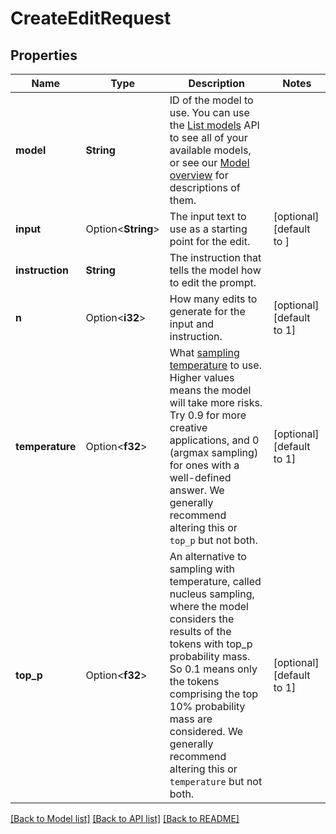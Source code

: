 # CreateEditRequest

## Properties

Name | Type | Description | Notes
------------ | ------------- | ------------- | -------------
**model** | **String** | ID of the model to use. You can use the [List models](/docs/api-reference/models/list) API to see all of your available models, or see our [Model overview](/docs/models/overview) for descriptions of them. | 
**input** | Option<**String**> | The input text to use as a starting point for the edit. | [optional][default to ]
**instruction** | **String** | The instruction that tells the model how to edit the prompt. | 
**n** | Option<**i32**> | How many edits to generate for the input and instruction. | [optional][default to 1]
**temperature** | Option<**f32**> | What [sampling temperature](https://towardsdatascience.com/how-to-sample-from-language-models-682bceb97277) to use. Higher values means the model will take more risks. Try 0.9 for more creative applications, and 0 (argmax sampling) for ones with a well-defined answer.  We generally recommend altering this or `top_p` but not both.  | [optional][default to 1]
**top_p** | Option<**f32**> | An alternative to sampling with temperature, called nucleus sampling, where the model considers the results of the tokens with top_p probability mass. So 0.1 means only the tokens comprising the top 10% probability mass are considered.  We generally recommend altering this or `temperature` but not both.  | [optional][default to 1]

[[Back to Model list]](../README.md#documentation-for-models) [[Back to API list]](../README.md#documentation-for-api-endpoints) [[Back to README]](../README.md)


